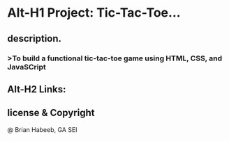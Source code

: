 # Alt-H1 Project: Tic-Tac-Toe...
## description.
### >To build a functional tic-tac-toe game using HTML, CSS, and JavaSCript


## Alt-H2 Links:


##  license & Copyright

@ Brian Habeeb, GA SEI





